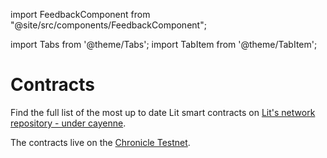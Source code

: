 import FeedbackComponent from "@site/src/components/FeedbackComponent";

import Tabs from '@theme/Tabs';
import TabItem from '@theme/TabItem';

# Contracts

Find the full list of the most up to date Lit smart contracts on [Lit's network repository - under cayenne](https://github.com/LIT-Protocol/networks/tree/main/cayenne).

The contracts live on the [Chronicle Testnet](../network/rollup).

<FeedbackComponent/>
